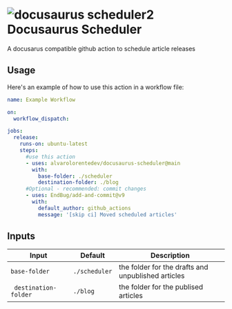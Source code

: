 # ![docusaurus scheduler2](https://github.com/alvarolorentedev/docusaurus-scheduler/assets/3071208/efa7646d-318c-4e6c-8b08-d473ab50fbe0) Docusaurus Scheduler

A docusarus compatible github action to schedule article releases

## Usage

Here's an example of how to use this action in a workflow file:

```yaml
name: Example Workflow

on:
  workflow_dispatch:

jobs:
  release:
    runs-on: ubuntu-latest
    steps:
      #use this action
      - uses: alvarolorentedev/docusaurus-scheduler@main
        with:
          base-folder: ./scheduler
          destination-folder: ./blog
      #Optional - recommended: commit changes
      - uses: EndBug/add-and-commit@v9
        with:
          default_author: github_actions
          message: '[skip ci] Moved scheduled articles'
```

## Inputs

| Input          | Default | Description                     |
| -------------- | ------- | ------------------------------- |
| `base-folder` | `./scheduler` | the folder for the drafts and unpublished articles |
| ` destination-folder` | `./blog` | the folder for the publised articles |


